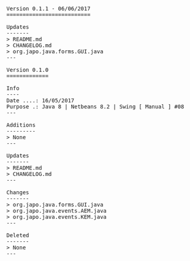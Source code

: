 <pre>

Version 0.1.1 - 06/06/2017
==========================

Updates
-------
> README.md
> CHANGELOG.md
> org.japo.java.forms.GUI.java
---

Version 0.1.0
=============

Info
----
Date ....: 16/05/2017
Purpose .: Java 8 | Netbeans 8.2 | Swing [ Manual ] #08
---

Additions
---------
> None
---

Updates
-------
> README.md
> CHANGELOG.md
---

Changes
-------
> org.japo.java.forms.GUI.java
> org.japo.java.events.AEM.java
> org.japo.java.events.KEM.java
---

Deleted
-------
> None
---

</pre>
